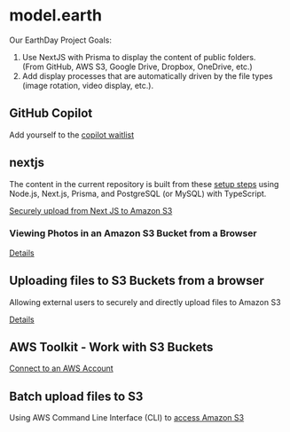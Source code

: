 # model.earth

Our EarthDay Project Goals:

1. Use NextJS with Prisma to display the content of public folders.  
(From GitHub, AWS S3, Google Drive, Dropbox, OneDrive, etc.)
2. Add display processes that are automatically driven by the file types (image rotation, video display, etc.).

## GitHub Copilot

Add yourself to the [copilot waitlist](https://github.com/features/copilot/signup)

## nextjs

The content in the current repository is built from these 
[setup steps](https://vercel.com/guides/nextjs-prisma-postgres) using Node.js, Next.js, 
Prisma, and PostgreSQL (or MySQL) with TypeScript.

[Securely upload from Next JS to Amazon S3](https://stackoverflow.com/questions/63525876/how-to-securely-upload-images-to-amazon-s3-from-a-next-js-application)

### Viewing Photos in an Amazon S3 Bucket from a Browser

[Details](https://docs.aws.amazon.com/sdk-for-javascript/v2/developer-guide/s3-example-photos-view.html)

## Uploading files to S3 Buckets from a browser

Allowing external users to securely and directly upload files to Amazon S3

[Details](https://aws.amazon.com/blogs/storage/allowing-external-users-to-securely-and-directly-upload-files-to-amazon-s3/)


## AWS Toolkit - Work with S3 Buckets

[Connect to an AWS Account](https://docs.aws.amazon.com/toolkit-for-jetbrains/latest/userguide/key-tasks.html#key-tasks-s3)

## Batch upload files to S3

Using AWS Command Line Interface (CLI) to [access Amazon S3](https://aws.amazon.com/getting-started/hands-on/backup-to-s3-cli/)
